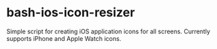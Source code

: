 # bash-ios-icon-resizer
Simple script for creating iOS application icons for all screens.
Currently supports iPhone and Apple Watch icons.
